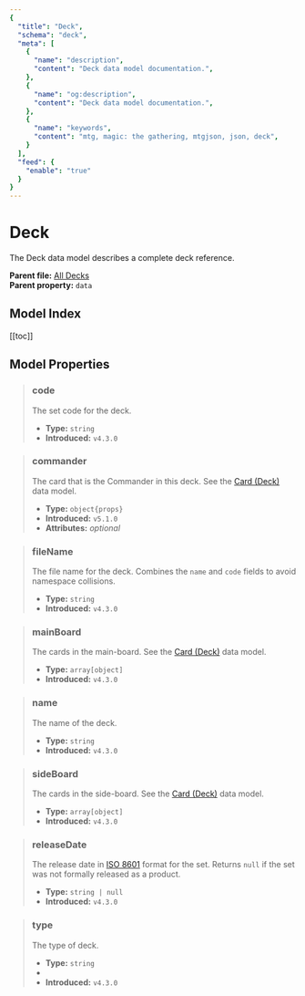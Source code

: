 ```yaml
---
{
  "title": "Deck",
  "schema": "deck",
  "meta": [
    {
      "name": "description",
      "content": "Deck data model documentation.",
    },
    {
      "name": "og:description",
      "content": "Deck data model documentation.",
    },
    {
      "name": "keywords",
      "content": "mtg, magic: the gathering, mtgjson, json, deck",
    }
  ],
  "feed": {
    "enable": "true"
  }
}
---
```


# Deck

The Deck data model describes a complete deck reference.

**Parent file:** [All Decks](/downloads/all-decks/)  
**Parent property:** `data`

## Model Index

<PropertyToggler/>

[[toc]]

## Model Properties

> ### code
> The set code for the deck.
>
> - **Type:** `string`
> - **Introduced:** `v4.3.0`

> ### commander
> The card that is the Commander in this deck. See the [Card (Deck)](/data-models/card-deck/) data model.
>
> - **Type:** `object{props}`
> - **Introduced:** `v5.1.0`  
> - **Attributes:** <i class="optional">optional</i>

> ### fileName
> The file name for the deck. Combines the `name` and `code` fields to avoid namespace collisions.  
>
> - **Type:** `string`  
> - **Introduced:** `v4.3.0`  

> ### mainBoard
> The cards in the main-board. See the [Card (Deck)](/data-models/card-deck/) data model.
>
> - **Type:** `array[object]`
> - **Introduced:** `v4.3.0`

> ### name
> The name of the deck.
>
> - **Type:** `string`
> - **Introduced:** `v4.3.0`

> ### sideBoard
> The cards in the side-board. See the [Card (Deck)](/data-models/card-deck/) data model.
>
> - **Type:** `array[object]`
> - **Introduced:** `v4.3.0`

> ### releaseDate
> The release date in [ISO 8601](https://www.iso.org/iso-8601-date-and-time-format.html) format for the set. Returns `null` if the set was not formally released as a product.
>
> - **Type:** `string | null`
> - **Introduced:** `v4.3.0`

> ### type
> The type of deck.
>
> - **Type:** `string`
> - <ExampleField type='type'/>
> - **Introduced:** `v4.3.0`
